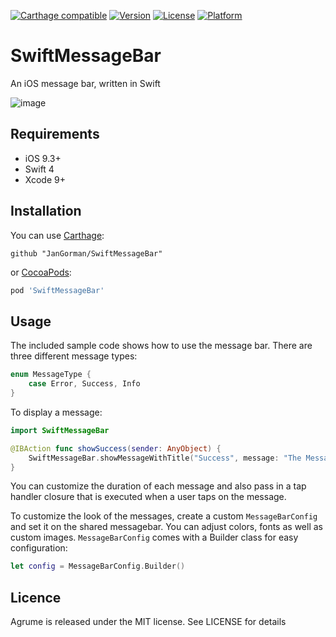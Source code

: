 [![Carthage compatible](https://img.shields.io/badge/Carthage-compatible-4BC51D.svg?style=flat)](https://github.com/Carthage/Carthage)
[![Version](https://img.shields.io/cocoapods/v/SwiftMessageBar.svg?style=flat)](http://cocoapods.org/pods/SwiftMessageBar)
[![License](https://img.shields.io/cocoapods/l/SwiftMessageBar.svg?style=flat)](http://cocoapods.org/pods/SwiftMessageBar)
[![Platform](https://img.shields.io/cocoapods/p/SwiftMessageBar.svg?style=flat)](http://cocoapods.org/pods/SwiftMessageBar)

# SwiftMessageBar

An iOS message bar, written in Swift

![image](https://www.dropbox.com/s/m0vcdcor6hw4e7a/SwiftMessageBar-2016.06.08.gif?raw=1)

## Requirements

- iOS 9.3+
- Swift 4
- Xcode 9+ 

## Installation

You can use [Carthage](https://github.com/Carthage/Carthage):

```ogdl
github "JanGorman/SwiftMessageBar"
```

or [CocoaPods](http://cocoapods.org):

```ruby
pod 'SwiftMessageBar'
```

## Usage

The included sample code shows how to use the message bar. There are three different message types:

```swift
enum MessageType {
    case Error, Success, Info
}
```

To display a message:

```swift
import SwiftMessageBar

@IBAction func showSuccess(sender: AnyObject) {
	SwiftMessageBar.showMessageWithTitle("Success", message: "The Message Body", type: .Success)
}
```

You can customize the duration of each message and also pass in a tap handler closure that is executed when a user taps on the message.

To customize the look of the messages, create a custom `MessageBarConfig` and set it on the shared messagebar. You can adjust colors, fonts as well as custom images. `MessageBarConfig` comes with a Builder class for easy configuration:

```swift
let config = MessageBarConfig.Builder()
```

## Licence

Agrume is released under the MIT license. See LICENSE for details



